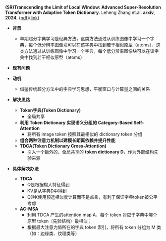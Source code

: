 **(SR)Transcending the Limit of Local Window: Advanced Super-Resolution Transformer with Adaptive Token Dictionary**. Leheng Zhang et.al. **arxiv**, **2024**, ([pdf](assets/pdfs/Transcending_the_Limit_of_Local_Window:_Advanced_Super-Resolution__Transformer_with_Adaptive_Token_Dictionary.pdf))([link](http://arxiv.org/abs/2401.08209v2)).

- **背景**

  - 早期超分字典学习是经典方法，这类方法通过从训练图像中学习一个字典，每个低分辨率图像块可以在该字典中找到若干相似原型（atoms），这类方法通过从训练图像中学习一个字典，每个低分辨率图像块可以在该字典中找到若干相似原型（atoms）
- **现有问题**
- **动机**

  - 借鉴传统超分方法中的字典学习思想，平衡窗口与计算量之间的关系
- **解决思路**

  - **Token字典(Token Dictionary)**
    - 全局共享
  - **利用 Token Dictionary 实现语义分组的 Category-Based Self-Attention**
    - 将所有 image token 按照其最相似的 dictionary token 分组
  - **组合两种注意力机制以建模长距离依赖并提升性能**
  - **TDCA(Token Dictionary Cross-Attention)**
    - 引入一个额外的、全局共享的 **token dictionary D**，作为外部结构先验来源
- **具体解决办法**
  - **TDCA**
    - Q是根据输入特征得到
    - KV是从字典D中得到
    - Q@K使用预选相似度计算而不是点乘，有利于保证字典token被公平考虑
  - **AC-MSA**
    - 利用 TDCA 产生的attention map A，每个 token 对应于字典中哪个原型 token（先验结构）最相似；
    - 根据最大注意力值所在的字典 token 索引，将所有 token 分组为 M 类（如：边缘类、纹理类等）